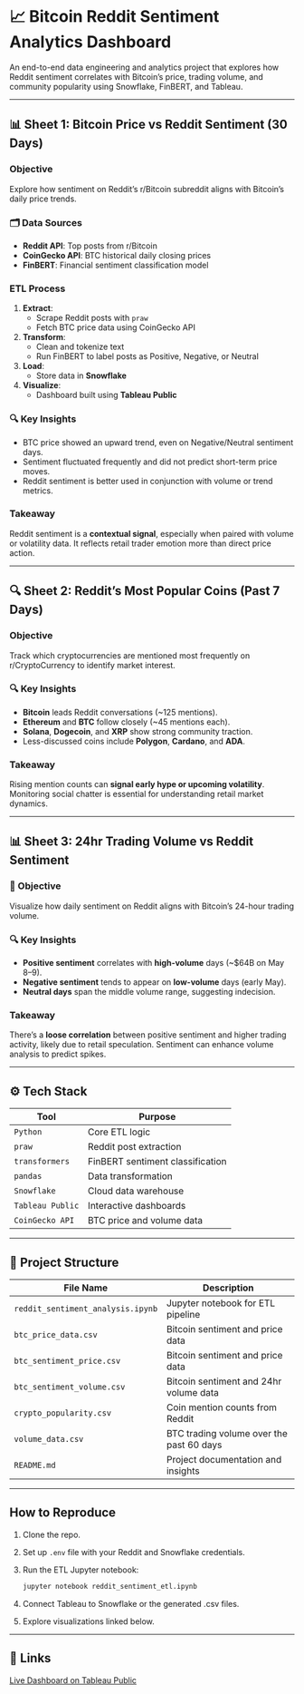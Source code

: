 # 📈 Bitcoin Reddit Sentiment Analytics Dashboard

An end-to-end data engineering and analytics project that explores how Reddit sentiment correlates with Bitcoin’s price, trading volume, and community popularity using Snowflake, FinBERT, and Tableau.

---

## 📊 Sheet 1: Bitcoin Price vs Reddit Sentiment (30 Days)

### Objective
Explore how sentiment on Reddit’s r/Bitcoin subreddit aligns with Bitcoin’s daily price trends.

### 🗂️ Data Sources
- **Reddit API**: Top posts from r/Bitcoin
- **CoinGecko API**: BTC historical daily closing prices
- **FinBERT**: Financial sentiment classification model

### ETL Process
1. **Extract**:
   - Scrape Reddit posts with `praw`
   - Fetch BTC price data using CoinGecko API
2. **Transform**:
   - Clean and tokenize text
   - Run FinBERT to label posts as Positive, Negative, or Neutral
3. **Load**:
   - Store data in **Snowflake**
4. **Visualize**:
   - Dashboard built using **Tableau Public**

### 🔍 Key Insights
- BTC price showed an upward trend, even on Negative/Neutral sentiment days.
- Sentiment fluctuated frequently and did not predict short-term price moves.
- Reddit sentiment is better used in conjunction with volume or trend metrics.

### Takeaway
Reddit sentiment is a **contextual signal**, especially when paired with volume or volatility data. It reflects retail trader emotion more than direct price action.

---

## 🔍 Sheet 2: Reddit’s Most Popular Coins (Past 7 Days)

### Objective
Track which cryptocurrencies are mentioned most frequently on r/CryptoCurrency to identify market interest.


### 🔍 Key Insights
- **Bitcoin** leads Reddit conversations (~125 mentions).
- **Ethereum** and **BTC** follow closely (~45 mentions each).
- **Solana**, **Dogecoin**, and **XRP** show strong community traction.
- Less-discussed coins include **Polygon**, **Cardano**, and **ADA**.

### Takeaway
Rising mention counts can **signal early hype or upcoming volatility**. Monitoring social chatter is essential for understanding retail market dynamics.

---

## 📊 Sheet 3: 24hr Trading Volume vs Reddit Sentiment

### 🧭 Objective
Visualize how daily sentiment on Reddit aligns with Bitcoin’s 24-hour trading volume.

### 🔍 Key Insights
- **Positive sentiment** correlates with **high-volume** days (~$64B on May 8–9).
- **Negative sentiment** tends to appear on **low-volume** days (early May).
- **Neutral days** span the middle volume range, suggesting indecision.

### Takeaway
There’s a **loose correlation** between positive sentiment and higher trading activity, likely due to retail speculation. Sentiment can enhance volume analysis to predict spikes.

---

## ⚙️ Tech Stack

| Tool               | Purpose                                      |
|--------------------|----------------------------------------------|
| `Python`           | Core ETL logic                               |
| `praw`             | Reddit post extraction                       |
| `transformers`     | FinBERT sentiment classification             |
| `pandas`           | Data transformation                          |
| `Snowflake`        | Cloud data warehouse                         |
| `Tableau Public`   | Interactive dashboards                       |
| `CoinGecko API`    | BTC price and volume data                    |

---
## 📁 Project Structure

| File Name                 | Description                                  |
|--------------------------|----------------------------------------------|
| `reddit_sentiment_analysis.ipynb` | Jupyter notebook for ETL pipeline      |
| `btc_price_data.csv`    | Bitcoin sentiment and price data            |
| `btc_sentiment_price.csv`    | Bitcoin sentiment and price data            |
| `btc_sentiment_volume.csv`    | Bitcoin sentiment and 24hr volume data     |
| `crypto_popularity.csv`      | Coin mention counts from Reddit             |
| `volume_data.csv`            | BTC trading volume over the past 60 days    |
| `README.md`                  | Project documentation and insights          |


---

## How to Reproduce

1. Clone the repo.
2. Set up `.env` file with your Reddit and Snowflake credentials.
3. Run the ETL Jupyter notebook:
   ```bash
   jupyter notebook reddit_sentiment_etl.ipynb
4. Connect Tableau to Snowflake or the generated .csv files.

5. Explore visualizations linked below.

---

## 🔗 Links
[Live Dashboard on Tableau Public]([https://public.tableau.com/app/profile/your-dashboard-link](https://public.tableau.com/views/price_sentiment/Sheet1?:language=en-US&:sid=&:redirect=auth&:display_count=n&:origin=viz_share_link))
